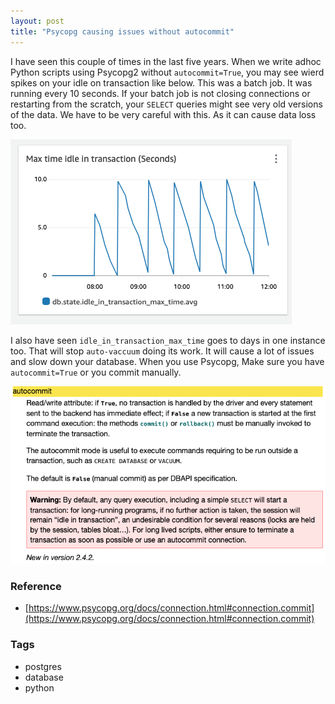 ```yaml
---
layout: post
title: "Psycopg causing issues without autocommit"
---
```


I have seen this couple of times in the last five years. When we write adhoc Python scripts using Psycopg2 without `autocommit=True`, you may see wierd spikes on your idle on transaction like below. This was a batch job. It was running every 10 seconds. If your batch job is not closing connections or restarting from the scratch, your `SELECT` queries might see very old versions of the data. We have to be very careful with this. As it can cause data loss too.

![](/resources/21.png)

I also have seen `idle_in_transaction_max_time` goes to days in one instance too. That will stop `auto-vaccuum` doing its work. It will cause a lot of issues and slow down your database. When you use Psycopg, Make sure you have `autocommit=True` or you commit manually.

![](/resources/22.png)

### Reference

- [https://www.psycopg.org/docs/connection.html#connection.commit](https://www.psycopg.org/docs/connection.html#connection.commit)

### Tags 

- postgres
- database
- python
